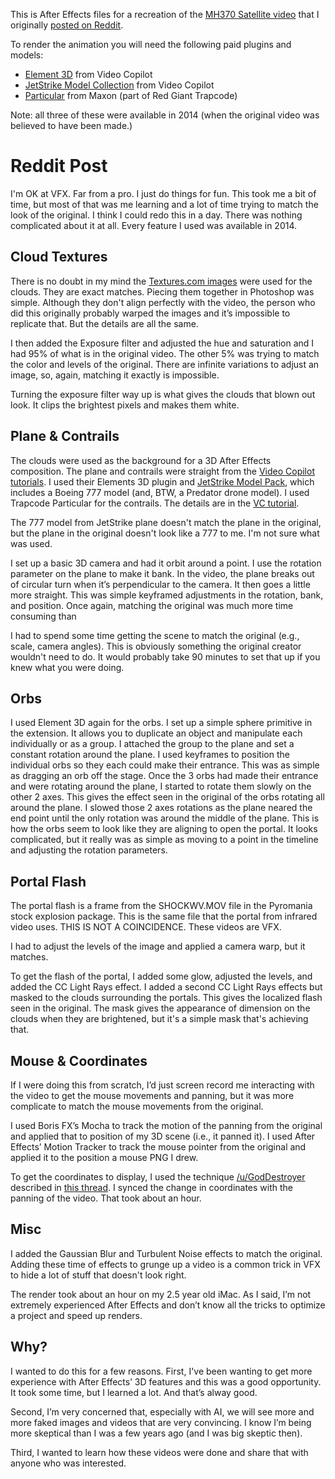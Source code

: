 This is After Effects files for a recreation of the [MH370 Satellite video](https://web.archive.org/web/20140827052109/https://www.youtube.com/watch?v=5Ok1A1fSzxY) that I originally [posted on Reddit](https://www.reddit.com/r/AirlinerAbduction2014/comments/18uw8v4/my_recreation_of_the_mh370_satellite_video_using/).

To render the animation you will need the following paid plugins and models:

* [Element 3D](https://www.videocopilot.net/products/element2/) from Video Copilot
* [JetStrike Model Collection](https://www.videocopilot.net/products/3d/jetstrike/) from Video Copilot
* [Particular](https://www.maxon.net/en/red-giant/trapcode/particular) from Maxon (part of Red Giant Trapcode)

Note: all three of these were available in 2014 (when the original video was believed to have been made.)

# Reddit Post

I'm OK at VFX. Far from a pro. I just do things for fun. This took me a bit of time, but most of that was me learning and a lot of time trying to match the look of the original. I think I could redo this in a day. There was nothing complicated about it at all. Every feature I used was available in 2014.

## Cloud Textures

There is no doubt in my mind the [Textures.com images](https://www.textures.com/download/Aerials0028/75131) were used for the clouds. They are exact matches. Piecing them together in Photoshop was simple. Although they don't align perfectly with the video, the person who did this originally probably warped the images and it’s impossible to replicate that. But the details are all the same.

I then added the Exposure filter and adjusted the hue and saturation and I had 95% of what is in the original video. The other 5% was trying to match the color and levels of the original. There are infinite variations to adjust an image, so, again, matching it exactly is impossible.

Turning the exposure filter way up is what gives the clouds that blown out look. It clips the brightest pixels and makes them white.

## Plane & Contrails

The clouds were used as the background for a 3D After Effects composition. The plane and contrails were straight from the [Video Copilot tutorials](https://www.videocopilot.net/flightschool/). I used their Elements 3D plugin and [JetStrike Model Pack](https://www.videocopilot.net/products/3d/jetstrike/), which includes a Boeing 777 model (and, BTW, a Predator drone model). I used Trapcode Particular for the contrails. The details are in the [VC tutorial](https://www.videocopilot.net/flightschool/jet_contrails/).

The 777 model from JetStrike plane doesn't match the plane in the original, but the plane in the original doesn't look like a 777 to me. I'm not sure what was used.

I set up a basic 3D camera and had it orbit around a point. I use the rotation parameter on the plane to make it bank. In the video, the plane breaks out of circular turn when it’s perpendicular to the camera. It then goes a little more straight. This was simple keyframed adjustments in the rotation, bank, and position. Once again, matching the original was much more time consuming than

I had to spend some time getting the scene to match the original (e.g., scale, camera angles). This is obviously something the original creator wouldn't need to do. It would probably take 90 minutes to set that up if you knew what you were doing.

## Orbs

I used Element 3D again for the orbs. I set up a simple sphere primitive in the extension. It allows you to duplicate an object and manipulate each individually or as a group. I attached the group to the plane and set a constant rotation around the plane. I used keyframes to position the individual orbs so they each could make their entrance. This was as simple as dragging an orb off the stage. Once the 3 orbs had made their entrance and were rotating around the plane, I started to rotate them slowly on the other 2 axes. This gives the effect seen in the original of the orbs rotating all around the plane. I slowed those 2 axes rotations as the plane neared the end point until the only rotation was around the middle of the plane. This is how the orbs seem to look like they are aligning to open the portal. It looks complicated, but it really was as simple as moving to a point in the timeline and adjusting the rotation parameters.

## Portal Flash

The portal flash is a frame from the SHOCKWV.MOV file in the Pyromania stock explosion package. This is the same file that the portal from infrared video uses. THIS IS NOT A COINCIDENCE. These videos are VFX.

I had to adjust the levels of the image and applied a camera warp, but it matches.

To get the flash of the portal, I added some glow, adjusted the levels, and added the CC Light Rays effect. I added a second CC Light Rays effects but masked to the clouds surrounding the portals. This gives the localized flash seen in the original. The mask gives the appearance of dimension on the clouds when they are brightened, but it's a simple mask that's achieving that.

## Mouse & Coordinates

If I were doing this from scratch, I’d just screen record me interacting with the video to get the mouse movements and panning, but it was more complicate to match the mouse movements from the original.

I used Boris FX’s Mocha to track the motion of the panning from the original and applied that to position of my 3D scene (i.e., it panned it). I used After Effects’ Motion Tracker to track the mouse pointer from the original and applied it to the position a mouse PNG I drew.

To get the coordinates to display, I used the technique [/u/GodDestroyer](https://www.reddit.com/u/GodDestroyer/) described in [this thread](https://www.reddit.com/r/AirlinerAbduction2014/comments/16lzmk5/comment/k15rfeh/?context=3&share_id=NG4slNMo4LTpJLKr9opO9&utm_content=1&utm_medium=ios_app&utm_name=ioscss&utm_source=share&utm_term=1). I synced the change in coordinates with the panning of the video. That took about an hour.

## Misc

I added the Gaussian Blur and Turbulent Noise effects to match the original. Adding these time of effects to grunge up a video is a common trick in VFX to hide a lot of stuff that doesn't look right.

The render took about an hour on my 2.5 year old iMac. As I said, I’m not extremely experienced After Effects and don’t know all the tricks to optimize a project and speed up renders.

## Why?

I wanted to do this for a few reasons. First, I've been wanting to get more experience with After Effects’ 3D features and this was a good opportunity. It took some time, but I learned a lot. And that’s alway good.

Second, I’m very concerned that, especially with AI, we will see more and more faked images and videos that are very convincing. I know I’m being more skeptical than I was a few years ago (and I was big skeptic then).

Third, I wanted to learn how these videos were done and share that with anyone who was interested.